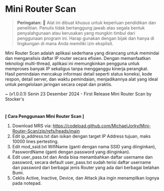 # Mini Router Scan

> **Peringatan:** :red_circle: Alat ini dibuat khusus untuk keperluan pendidikan dan penelitian. Penulis tidak bertanggung jawab atas segala bentuk penyalahgunaan atau kerusakan yang mungkin timbul dari penggunaan program ini. Harap gunakan dengan bijak dan hanya di lingkungan di mana Anda memiliki izin eksplisit.

Mini Router Scan adalah aplikasi sederhana yang dirancang untuk memindai dan menganalisis daftar IP router secara efisien. Dengan memanfaatkan teknologi multi-thread, aplikasi ini memungkinkan pengguna untuk memproses banyak IP sekaligus tanpa mengganggu kinerja perangkat. Hasil pemindaian mencakup informasi detail seperti status koneksi, kode respon, detail server, dan waktu pemindaian, menjadikannya alat yang ideal untuk pengelolaan jaringan secara cepat dan praktis.

~ (v1.0.0.1) Senin 23 Desember 2024 - First Release Mini Router Scan by Stocker's

#
<b>[ Cara Penggunaan Mini Router Scan ]</b>

1. Download MRS via: https://codeload.github.com/MichaelJorky/Mini-Router-Scan/zip/refs/heads/main
2. Edit ip_address.txt dan isikan dengan target IP Address tujuan, maks 10000 lines pertesting.
3. Edit mod_ssid.txt WifiName (ganti dengan nama SSID yang diinginkan), PasswordName (ganti dengan password yang diinginkan).
4. Edit user_pass.txt dan Anda bisa menambahkan daftar username dan password, secara default user_pass.txt sudah terisi daftar username dan password dari berbagai jenis Router yang ada dari berbagai belahan Bumi.
5. Ceklis Active, Inactive, Device, dan Attack jika ingin menampilkan lognya pada notepad.
